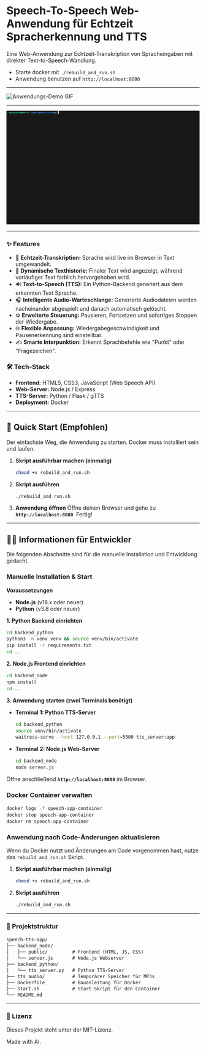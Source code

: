 # Speech-To-Speech Web-Anwendung für Echtzeit Spracherkennung und TTS

Eine Web-Anwendung zur Echtzeit-Transkription von Spracheingaben mit direkter Text-to-Speech-Wandlung.
- Starte docker mit `./rebuild_and_run.sh`
- Anwendung benutzen auf `http://localhost:8080`

---

![Anwendungs-Demo GIF](STTTS_sm.gif)

---

![Starte-Anwendung GIF](STTTS_console_sm.gif)

---

### ✨ Features

- 🎤 **Echtzeit-Transkription:** Sprache wird live im Browser in Text umgewandelt.
- 🎨 **Dynamische Texthistorie:** Finaler Text wird angezeigt, während vorläufiger Text farblich hervorgehoben wird.
- 🔊 **Text-to-Speech (TTS):** Ein Python-Backend generiert aus dem erkannten Text Sprache.
- 🎧 **Intelligente Audio-Warteschlange:** Generierte Audiodateien werden nacheinander abgespielt und danach automatisch gelöscht.
- ⚙️ **Erweiterte Steuerung:** Pausieren, Fortsetzen und sofortiges Stoppen der Wiedergabe.
- 🌐 **Flexible Anpassung:** Wiedergabegeschwindigkeit und Pausenerkennung sind einstellbar.
- ✍️ **Smarte Interpunktion:** Erkennt Sprachbefehle wie "Punkt" oder "Fragezeichen".

### 🛠️ Tech-Stack

- **Frontend:** HTML5, CSS3, JavaScript (Web Speech API)
- **Web-Server:** Node.js / Express
- **TTS-Server:** Python / Flask / gTTS
- **Deployment:** Docker

---

## 🚀 Quick Start (Empfohlen)

Der einfachste Weg, die Anwendung zu starten. Docker muss installiert sein und laufen.

1.  **Skript ausführbar machen (einmalig)**
    ```bash
    chmod +x rebuild_and_run.sh
    ```

2.  **Skript ausführen**
    ```bash
    ./rebuild_and_run.sh
    ```

3.  **Anwendung öffnen**
    Öffne deinen Browser und gehe zu **`http://localhost:8080`**. Fertig!

---

## 👨‍💻 Informationen für Entwickler

Die folgenden Abschnitte sind für die manuelle Installation und Entwicklung gedacht.

### Manuelle Installation & Start

**Voraussetzungen**
- **Node.js** (v18.x oder neuer)
- **Python** (v3.8 oder neuer)

**1. Python Backend einrichten**
```bash
cd backend_python
python3 -m venv venv && source venv/bin/activate
pip install -r requirements.txt
cd ..
```

**2. Node.js Frontend einrichten**
```bash
cd backend_node
npm install
cd ..
```

**3. Anwendung starten (zwei Terminals benötigt)**

* **Terminal 1: Python TTS-Server**
    ```bash
    cd backend_python
    source venv/bin/activate
    waitress-serve --host 127.0.0.1 --port=5000 tts_server:app
    ```
* **Terminal 2: Node.js Web-Server**
    ```bash
    cd backend_node
    node server.js
    ```

Öffne anschließend **`http://localhost:8080`** im Browser.

### Docker Container verwalten

```bash
docker logs -f speech-app-container
docker stop speech-app-container
docker rm speech-app-container
```

### Anwendung nach Code-Änderungen aktualisieren

Wenn du Docker nutzt und Änderungen am Code vorgenommen hast, nutze das `rebuild_and_run.sh` Skript.

1.  **Skript ausführbar machen (einmalig)**
    ```bash
    chmod +x rebuild_and_run.sh
    ```

2.  **Skript ausführen**
    ```bash
    ./rebuild_and_run.sh
    ```

---

### 📂 Projektstruktur
```text
speech-tts-app/
├── backend_node/
│   ├── public/         # Frontend (HTML, JS, CSS)
│   └── server.js       # Node.js Webserver
├── backend_python/
│   └── tts_server.py   # Python TTS-Server
├── tts_audio/          # Temporärer Speicher für MP3s
├── Dockerfile          # Bauanleitung für Docker
├── start.sh            # Start-Skript für den Container
└── README.md
```

---

### 📄 Lizenz

Dieses Projekt steht unter der MIT-Lizenz.

Made with AI.